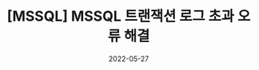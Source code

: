 ---
title :  "[MSSQL] MSSQL 트랜잭션 로그 초과 오류 해결 "
excerpt : " '트랜잭션 로그가 꽉 찼습니다.' 라는 오류 해결 방법을 알아보자 "

categories :
  - Blog
tags:
  - [MSSQL]

toc : true
toc_sticky: true
 
date : 2022-05-27
last_modified_at: 2022-05-27
---
